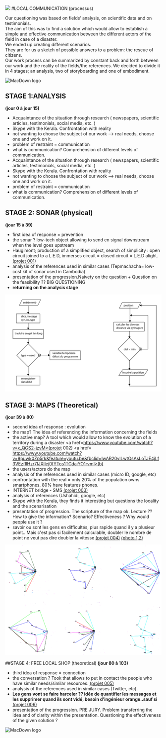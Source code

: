 
<img src="img/logo.png" width=80>
#LOCAL.COMMUNICATION (processus) 

Our questioning was based on fields’ analysis, on scientific data and on testimonials.  
The aim of this was to find a solution which would allow to establish a simple and effective communication between the different actors of the field in case of a disaster. 
<BR>We ended up creating different scenarios. 
<BR>They are for us a sketch of possible answers to a problem: the rescue of citizens. 
<BR>Our work process can be summarized by constant back and forth between our work and the reality of the fields/the references. We decided to divide it in 4 stages; an analysis, two of storyboarding and one of embodiment. 

![MacDown logo](img/5.jpg)




## STAGE 1:ANALYSIS 
**(jour 0 à jour 15)**

- Acquaintance of the situation through research ( newspapers, scientific articles, testimonials, social media, etc. )
- Skype with the Kerala. Confrontation with reality
- not wanting to choose the subject of our work —> real needs, choose one and work on it. 
- problem of restraint = communication
- what is communication? Comprehension of different levels of communication. 
- Acquaintance of the situation through research ( newspapers, scientific articles, testimonials, social media, etc. )
- Skype with the Kerala. Confrontation with reality
- not wanting to choose the subject of our work —> real needs, choose one and work on it. 
- problem of restraint = communication
- what is communication? Comprehension of different levels of communication. 


## STAGE 2: SONAR (physical)
**(jour 15 à 39)**

- first idea of response = prevention
- the sonar ? low-tech object allowing to send en signal downstream when the level goes upstream
- Haugimont; production of a simplified object, search of simplicity : open circuit joined to a L.E.D, immerses circuit = closed circuit = L.E.D alight.   <a href="http://mrself.com/map/">(projet 001)</a>
- analysis of the references used in similar cases (Tepmachacha= low-cost kit of sonar used in Cambodia)
- presentation of the progression.Naivety on the question + Question on the feasibility ?? BIG QUESTIONING 
- **returning on the analysis stage**  

![MacDown logo](img/3.png)


## STAGE 3: MAPS (Theoretical) 
**(jour 39 à 80)** 

- second idea of response : evolution 
- the map? The idea of referencing the information concerning the fields
- the active map? A tool which would allow to know the evolution of a territory during a disaster <a href=https://www.youtube.com/watch?v=x_QGS2-jzvM>(projet 002)</a>  <a href=
https://www.youtube.com/watch?v=8puwk0Zp5rk&feature=youtu.be&fbclid=IwAR20vILwtOsAsLoTJE4jLf3VEzfIlHzr7IJXIlej0fYTos1TCdaiYO1rvmI>(b)</a>
- the users/actors do the map
- analysis of the references used in similar cases (micro ID, google, etc)
- confrontation with the real = only 20% of the population owns smartphones. 80% have features phones. 
- INTERNET bridge - SMS <a href="http://mrself.com/map/">(projet 003)</a>
- analysis of references (Ushahidi, google, etc)
- Skype with the Kerala, they finds it interesting but questions the locality and the scenarisation 
- presentation of progression. The scripture of the map ok. Lecture ?? How to give the information? Scenario? Effectiveness ? Why would people use it ?
- savoir ou sont les gens en difficultés, plus rapide quand il y a plusieur point.. Mais c'est pas si facilement calculable, doubler le nombre de point ne veut pas dire doubler la vitesse <a href="http://mrself.com/champignon/">(projet 004)</a> <a href="img/6.jpg">(photo 1,2)</a>

![MacDown logo](img/2.png)


##STAGE 4: FREE LOCAL SHOP (theoretical)
**(jour 80 à 103)**

- third idea of response = connection
- the conversation ? Took that allows to put in contact the people who have similar needs/similar resources.  <a href="https://www.youtube.com/watch?v=xkKb5R5qPME">(projet 005)</a>
- analysis of the references used in similar cases (Twitter, etc).
- **Les gens vont se faire harceler ??  idée de quantifier les messages et les supprimer quand ils sont vidé, besoin d'ingénieur orange..sauf si** <a href="http://mrself.com/simu/">(projet 006)</a>
- presentation of the progression. PRE JURY. Problem transferring the idea and of clarity within the presentation. Questioning the effectiveness of the given solution ?

![MacDown logo](img/4.png)
